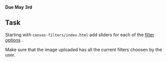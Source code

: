 **Due May 3rd**

## Task 
Starting with ``canvas-filters/index.html`` add sliders for each of the
[filter
options](https://developer.mozilla.org/en-US/docs/Web/API/CanvasRenderingContext2D/filter) . 

Make sure that the image uploaded has all the current filters choosen by
the user.



